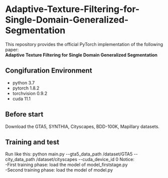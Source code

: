 # Adaptive-Texture-Filtering-for-Single-Domain-Generalized-Segmentation
This repository provides the official PyTorch implementation of the following paper:  
**Adaptive Texture Filtering for Single Domain Generalized Segmentation**

## Congifuration Environment
- python 3.7
- pytorch 1.8.2
- torchvision 0.9.2
- cuda 11.1

## Before start
Download the GTA5, SYNTHIA, Cityscapes, BDD-100K, Mapillary datasets.

## Training and test
Run like this: python main.py --gta5_data_path /dataset/GTA5 --city_data_path /dataset/cityscapes --cuda_device_id 0
Notice:   
-First training phase: load the model of model_firststage.py  
-Second training phase: load the model of model.py  
